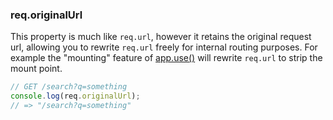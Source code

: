 <h3 id='req.originalUrl'>req.originalUrl</h3>

This property is much like `req.url`, however it retains the original request url, allowing you to rewrite `req.url` freely for internal routing purposes. For example the "mounting" feature of <a href="#app.use">app.use()</a> will rewrite `req.url` to strip the mount point.

```js
// GET /search?q=something
console.log(req.originalUrl);
// => "/search?q=something"
```
